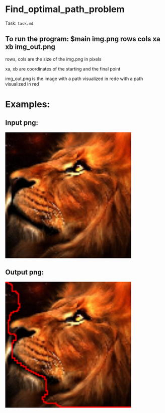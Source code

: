 # Find_optimal_path_problem

Task: ```task.md```

## To run the program: $main img.png rows cols xa xb img_out.png

rows, cols are the size of the img.png in pixels

xa, xb are coordinates of the starting and the final point

img_out.png is the image with a path visualized in rede with a path visualized in red


# Examples:
## Input png:
<picture>
 <img src="https://github.com/artiebears13/Sirius-c-Projects/blob/main/optimal_path/testImage/input.png" width="400">
</picture>


## Output png:
<picture>
 <img src="https://github.com/artiebears13/Sirius-c-Projects/blob/main/optimal_path/testImage/img_out.png" width="400">
</picture>

